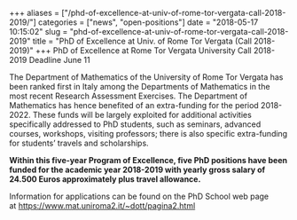 +++
aliases = ["/phd-of-excellence-at-univ-of-rome-tor-vergata-call-2018-2019/"]
categories = ["news", "open-positions"]
date = "2018-05-17 10:15:02"
slug = "phd-of-excellence-at-univ-of-rome-tor-vergata-call-2018-2019"
title = "PhD of Excellence at Univ. of Rome Tor Vergata (Call 2018-2019)"
+++
PhD of Excellence at Rome Tor Vergata University Call 2018-2019 Deadline
June 11

The Department of Mathematics of the University of Rome Tor Vergata has
been ranked first in Italy among the Departments of Mathematics in the
most recent Research Assessment Exercises. The Department of Mathematics
has hence benefited of an extra-funding for the period 2018-2022. These
funds will be largely exploited for additional activities specifically
addressed to PhD students, such as semin<span
class="text_exposed_show">ars, advanced courses, workshops, visiting
professors; there is also specific extra-funding for students’ travels
and scholarships. </span>

**<span class="text_exposed_show">Within this five-year Program of
Excellence, five PhD positions have been funded for the academic year
2018-2019 with yearly gross salary of 24.500 Euros approximately plus
travel allowance.</span>**

<div class="text_exposed_show">

Information for applications can be found on the PhD School web page
at <https://www.mat.uniroma2.it/~dott/pagina2.html>

</div>
